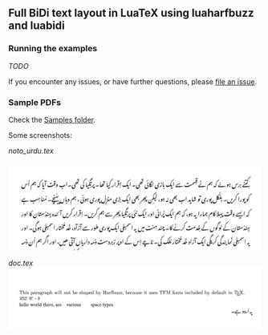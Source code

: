 ## Full BiDi text layout in LuaTeX using luaharfbuzz and luabidi
### Running the examples

_TODO_

If you encounter any issues, or have further questions, please [file an issue](https://github.com/deepakjois/luatex-harfbuzz/issues/new).

### Sample PDFs
Check the [Samples folder](./samples).

Some screenshots:

_noto_urdu.tex_

![noto_urdu.pdf](img/noto_urdu.png)

_doc.tex_
![doc.pdf](img/doc.png)
